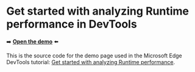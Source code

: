 # Get started with analyzing Runtime performance in DevTools

➡️ **[Open the demo](https://microsoftedge.github.io/Demos/devtools-performance-get-started/)** ⬅️

This is the source code for the demo page used in the Microsoft Edge DevTools tutorial: [Get started with analyzing Runtime performance](https://docs.microsoft.com/microsoft-edge/devtools-guide-chromium/evaluate-performance/).
